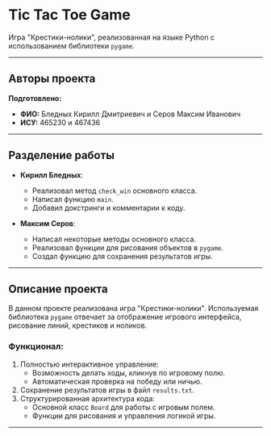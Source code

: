 # Tic Tac Toe Game

Игра "Крестики-нолики", реализованная на языке Python с использованием библиотеки `pygame`.

---

## Авторы проекта

**Подготовлено:**

- **ФИО:** Бледных Кирилл Дмитриевич и Серов Максим Иванович  
- **ИСУ:** 465230 и 467436

---

## Разделение работы

- **Кирилл Бледных**:  
  - Реализовал метод `check_win` основного класса.  
  - Написал функцию `main`.  
  - Добавил докстринги и комментарии к коду.
  
- **Максим Серов**:  
  - Написал некоторые методы основного класса.  
  - Реализовал функции для рисования объектов в `pygame`.  
  - Создал функцию для сохранения результатов игры.

---

## Описание проекта

В данном проекте реализована игра "Крестики-нолики". Используемая библиотека `pygame` отвечает за отображение игрового интерфейса, рисование линий, крестиков и ноликов.

### Функционал:
1. Полностью интерактивное управление:
   - Возможность делать ходы, кликнув по игровому полю.
   - Автоматическая проверка на победу или ничью.
2. Сохранение результатов игры в файл `results.txt`.
3. Структурированная архитектура кода:
   - Основной класс `Board` для работы с игровым полем.
   - Функции для рисования и управления логикой игры.

---
